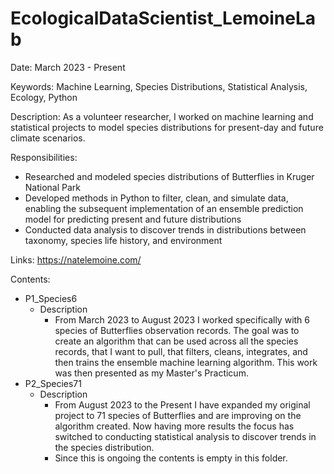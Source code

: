 # EcologicalDataScientist_LemoineLab
Date: March 2023 - Present

Keywords:
Machine Learning, Species Distributions, Statistical Analysis, Ecology, Python

Description:
As a volunteer researcher, I worked on machine learning and statistical projects to model species distributions for present-day and future climate scenarios.

Responsibilities:
- Researched and modeled species distributions of Butterflies in Kruger National Park 
- Developed methods in Python to filter, clean, and simulate data, enabling the subsequent implementation of an ensemble prediction model for predicting present and future distributions
- Conducted data analysis to discover trends in distributions between taxonomy, species life history, and environment


Links: https://natelemoine.com/

Contents:
- P1_Species6
  - Description
    - From March 2023 to August 2023 I worked specifically with 6 species of Butterflies observation records. The goal was to create an algorithm that can be used across all the species records, that I want to pull, that filters, cleans, integrates, and then trains the ensemble machine learning algorithm. This work was then presented as my Master's Practicum.
- P2_Species71
  - Description
    - From August 2023 to the Present I have expanded my original project to 71 species of Butterflies and are improving on the algorithm created. Now having more results the focus has switched to conducting statistical analysis to discover trends in the species distribution.
    - Since this is ongoing the contents is empty in this folder.
